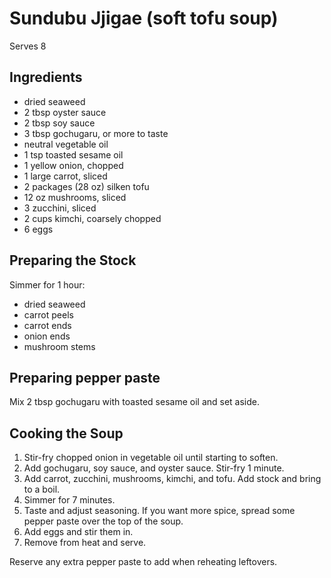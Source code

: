 # Sundubu Jjigae (soft tofu soup)

Serves 8

## Ingredients

- dried seaweed
- 2 tbsp oyster sauce
- 2 tbsp soy sauce
- 3 tbsp gochugaru, or more to taste
- neutral vegetable oil
- 1 tsp toasted sesame oil
- 1 yellow onion, chopped
- 1 large carrot, sliced
- 2 packages (28 oz) silken tofu
- 12 oz mushrooms, sliced
- 3 zucchini, sliced
- 2 cups kimchi, coarsely chopped
- 6 eggs

## Preparing the Stock

Simmer for 1 hour:

- dried seaweed
- carrot peels
- carrot ends
- onion ends
- mushroom stems

## Preparing pepper paste

Mix 2 tbsp gochugaru with toasted sesame oil and set aside. 

## Cooking the Soup

1. Stir-fry chopped onion in vegetable oil until starting to soften.
2. Add gochugaru, soy sauce, and oyster sauce. Stir-fry 1 minute.
3. Add carrot, zucchini, mushrooms, kimchi, and tofu. Add stock and bring to a boil.
4. Simmer for 7 minutes.
5. Taste and adjust seasoning. If you want more spice, spread some pepper paste over the top of the soup.
6. Add eggs and stir them in.
7. Remove from heat and serve.

Reserve any extra pepper paste to add when reheating leftovers.
